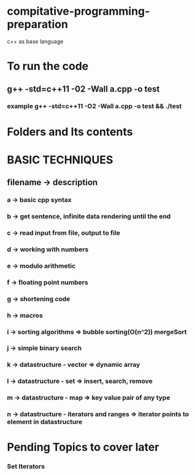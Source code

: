 # compitative-programming-preparation
c++ as base language



# To run the code
## g++ -std=c++11 -02 -Wall a.cpp -o test
### example g++ -std=c++11 -O2 -Wall a.cpp -o test && ./test

# Folders and Its contents

# BASIC TECHNIQUES
##  filename -> description
### a -> basic cpp syntax
### b -> get sentence, infinite data rendering until the end
### c -> read input from file, output to file
### d -> working with numbers
### e -> modulo arithmetic
### f -> floating point numbers
### g -> shortening code
### h -> macros
### i -> sorting algorithms => bubble sorting(O(n^2)) mergeSort 
### j -> simple binary search
### k -> datastructure - vector => dynamic array
### l -> datastructure - set => insert, search, remove
### m -> datastructure - map => key value pair of any type
### n -> datastructure - iterators and ranges => iterator points to element in datastructure

# Pending Topics to cover later
### Set Iterators

